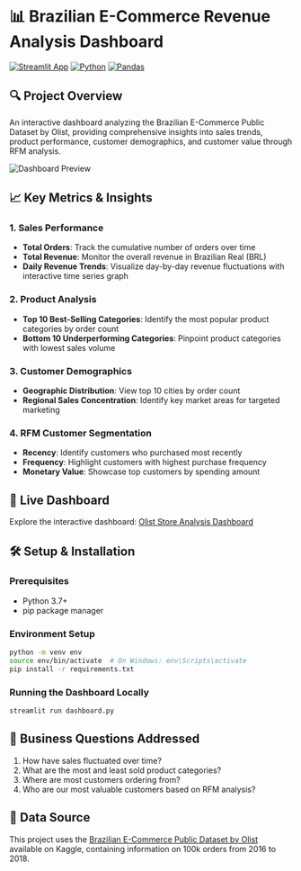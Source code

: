 # 📊 Brazilian E-Commerce Revenue Analysis Dashboard

[![Streamlit App](https://img.shields.io/badge/Streamlit-FF4B4B?style=for-the-badge&logo=Streamlit&logoColor=white)](https://olist-store-analysis-project.streamlit.app/) [![Python](https://img.shields.io/badge/Python-3776AB?style=for-the-badge&logo=python&logoColor=white)](https://www.python.org/) [![Pandas](https://img.shields.io/badge/Pandas-150458?style=for-the-badge&logo=pandas&logoColor=white)](https://pandas.pydata.org/)

## 🔍 Project Overview

An interactive dashboard analyzing the Brazilian E-Commerce Public Dataset by Olist, providing comprehensive insights into sales trends, product performance, customer demographics, and customer value through RFM analysis.

![Dashboard Preview](https://img.freepik.com/free-vector/ecommerce-web-page-concept-illustration_114360-8204.jpg?w=500)

## 📈 Key Metrics & Insights

### 1. Sales Performance
- **Total Orders**: Track the cumulative number of orders over time
- **Total Revenue**: Monitor the overall revenue in Brazilian Real (BRL)
- **Daily Revenue Trends**: Visualize day-by-day revenue fluctuations with interactive time series graph

### 2. Product Analysis
- **Top 10 Best-Selling Categories**: Identify the most popular product categories by order count
- **Bottom 10 Underperforming Categories**: Pinpoint product categories with lowest sales volume

### 3. Customer Demographics
- **Geographic Distribution**: View top 10 cities by order count
- **Regional Sales Concentration**: Identify key market areas for targeted marketing

### 4. RFM Customer Segmentation
- **Recency**: Identify customers who purchased most recently
- **Frequency**: Highlight customers with highest purchase frequency
- **Monetary Value**: Showcase top customers by spending amount

## 🚀 Live Dashboard

Explore the interactive dashboard: [Olist Store Analysis Dashboard](https://olist-store-analysis-project.streamlit.app/)

## 🛠️ Setup & Installation

### Prerequisites
- Python 3.7+
- pip package manager

### Environment Setup
```bash
python -m venv env
source env/bin/activate  # On Windows: env\Scripts\activate
pip install -r requirements.txt
```

### Running the Dashboard Locally
```bash
streamlit run dashboard.py
```

## 📝 Business Questions Addressed

1. How have sales fluctuated over time?
2. What are the most and least sold product categories?
3. Where are most customers ordering from?
4. Who are our most valuable customers based on RFM analysis?

## 🔗 Data Source

This project uses the [Brazilian E-Commerce Public Dataset by Olist](https://www.kaggle.com/datasets/olistbr/brazilian-ecommerce) available on Kaggle, containing information on 100k orders from 2016 to 2018.

